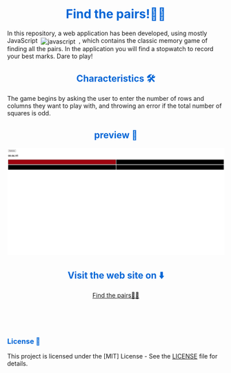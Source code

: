 <h1 align="center" style="color: #0366d6;">
   Find the pairs!🎴🎴
</h1>

<p>
  In this repository, a web application has been developed, using mostly JavaScript &nbsp<img src="https://svgshare.com/i/1B7Y.svg" alt="javascript" width="20" height="20" align="center"/> &nbsp,       which contains the classic memory game of finding all the pairs. In the application you will find a stopwatch to record your best marks. Dare to play!
</p>

<h2 align="center" style="color: #0366d6;">
   Characteristics 🛠️
</h2>

<p>The game begins by asking the user to enter the number of rows and columns they want to play with, and throwing an error if the total number of squares is odd.</p>

<h2 align="center" style="color: #0366d6;">
   preview 📸
</h2>

<img src="preview/find-the-pairs.png/" alt="Banner"/>

<h2 align="center" style="color: #0366d6;">
   Visit the web site on ⬇️
</h2>

<p align="center"><a align="center" href="https://mariohb25.github.io/Memory-game.-Find-the-pairs/">Find the pairs🎴🎴</a></p>

<br><br><br>

<h3 style="color: #0366d6;">
   License 📜
</h3>

This project is licensed under the [MIT] License - See the [LICENSE](LICENSE) file for details.
